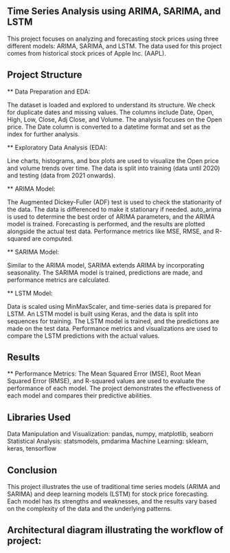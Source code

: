 ## Time Series Analysis using ARIMA, SARIMA, and LSTM
This project focuses on analyzing and forecasting stock prices using three different models: ARIMA, SARIMA, and LSTM. The data used for this project comes from historical stock prices of Apple Inc. (AAPL).

## Project Structure
** Data Preparation and EDA:

The dataset is loaded and explored to understand its structure. We check for duplicate dates and missing values.
The columns include Date, Open, High, Low, Close, Adj Close, and Volume. The analysis focuses on the Open price.
The Date column is converted to a datetime format and set as the index for further analysis.

** Exploratory Data Analysis (EDA):

Line charts, histograms, and box plots are used to visualize the Open price and volume trends over time.
The data is split into training (data until 2020) and testing (data from 2021 onwards).

** ARIMA Model:

The Augmented Dickey-Fuller (ADF) test is used to check the stationarity of the data. The data is differenced to make it stationary if needed.
auto_arima is used to determine the best order of ARIMA parameters, and the ARIMA model is trained.
Forecasting is performed, and the results are plotted alongside the actual test data. Performance metrics like MSE, RMSE, and R-squared are computed.

** SARIMA Model:

Similar to the ARIMA model, SARIMA extends ARIMA by incorporating seasonality.
The SARIMA model is trained, predictions are made, and performance metrics are calculated.

** LSTM Model:

Data is scaled using MinMaxScaler, and time-series data is prepared for LSTM.
An LSTM model is built using Keras, and the data is split into sequences for training.
The LSTM model is trained, and the predictions are made on the test data.
Performance metrics and visualizations are used to compare the LSTM predictions with the actual values.

## Results
** Performance Metrics:
The Mean Squared Error (MSE), Root Mean Squared Error (RMSE), and R-squared values are used to evaluate the performance of each model.
The project demonstrates the effectiveness of each model and compares their predictive abilities.

## Libraries Used
Data Manipulation and Visualization: pandas, numpy, matplotlib, seaborn
Statistical Analysis: statsmodels, pmdarima
Machine Learning: sklearn, keras, tensorflow


## Conclusion
This project illustrates the use of traditional time series models (ARIMA and SARIMA) and deep learning models (LSTM) for stock price forecasting. Each model has its strengths and weaknesses, and the results vary based on the complexity of the data and the underlying patterns.


## Architectural diagram illustrating the workflow of project:

